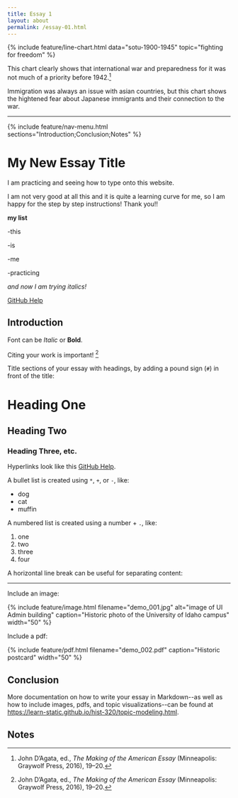 ```yaml
---
title: Essay 1
layout: about
permalink: /essay-01.html
---
```


{% include feature/line-chart.html data="sotu-1900-1945" topic="fighting for freedom" %}

This chart clearly shows that international war and preparedness for it was not much of a priority before 1942.[^1] 

Immigration was always an issue with asian countries, but this chart shows the hightened fear about Japanese immigrants and their connection to the war. 

---

{% include feature/nav-menu.html sections="Introduction;Conclusion;Notes" %}

# My New Essay Title

I am practicing and seeing how to type onto this website.

I am not very good at all this and it is quite a learning curve for me, so I am happy for the step by step instructions! Thank you!!

**my list**

-this

-is

-me

-practicing

*and now I am trying italics!*

[GitHub Help](http://help.github.com/)

## Introduction

Font can be *Italic* or **Bold**.

Citing your work is important! [^1]

Title sections of your essay with headings, by adding a pound sign (`#`) in front of the title:

# Heading One

## Heading Two

### Heading Three, etc.

Hyperlinks look like this [GitHub Help](https://help.github.com/).

A bullet list is created using `*`, `+`, or `-`, like:

- dog
- cat
- muffin

A numbered list is created using a number + `.`, like:

1. one
2. two
6. three
2. four

A horizontal line break can be useful for separating content:

----

Include an image:

{% include feature/image.html filename="demo_001.jpg" alt="image of UI Admin building" caption="Historic photo of the University of Idaho campus" width="50" %}

Include a pdf:

{% include feature/pdf.html filename="demo_002.pdf" caption="Historic postcard" width="50" %}

## Conclusion

More documentation on how to write your essay in Markdown--as well as how to include images, pdfs, and topic visualizations--can be found at <https://learn-static.github.io/hist-320/topic-modeling.html>.

## Notes

[^1]: John D’Agata, ed., *The Making of the American Essay* (Minneapolis: Graywolf Press, 2016), 19–20.

[^1]: Katie Kitamura, A Separation (New York: Riverhead Books, 2017), 25.
